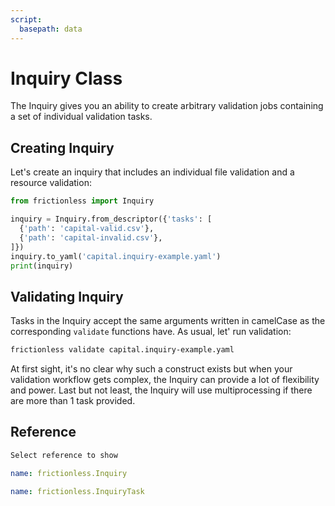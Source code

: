 ```yaml
---
script:
  basepath: data
---
```


# Inquiry Class

The Inquiry gives you an ability to create arbitrary validation jobs containing a set of individual validation tasks.

## Creating Inquiry

Let's create an inquiry that includes an individual file validation and a resource validation:

```python script tabs=Python
from frictionless import Inquiry

inquiry = Inquiry.from_descriptor({'tasks': [
  {'path': 'capital-valid.csv'},
  {'path': 'capital-invalid.csv'},
]})
inquiry.to_yaml('capital.inquiry-example.yaml')
print(inquiry)
```

## Validating Inquiry

Tasks in the Inquiry accept the same arguments written in camelCase as the corresponding `validate` functions have. As usual, let' run validation:

```bash script tabs=CLI
frictionless validate capital.inquiry-example.yaml
```

At first sight, it's no clear why such a construct exists but when your validation workflow gets complex, the Inquiry can provide a lot of flexibility and power. Last but not least, the Inquiry will use multiprocessing if there are more than 1 task provided.

## Reference

```markdown tabs=Select
Select reference to show
```

```yaml reference tabs=Inquiry
name: frictionless.Inquiry
```

```yaml reference tabs=InquiryTask
name: frictionless.InquiryTask
```
